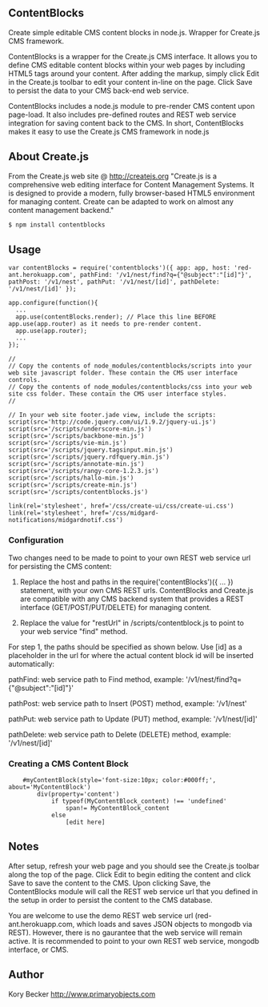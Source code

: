 ﻿ContentBlocks
--------

Create simple editable CMS content blocks in node.js. Wrapper for Create.js CMS framework.

ContentBlocks is a wrapper for the Create.js CMS interface. It allows you to define CMS editable content blocks within your web pages by including HTML5 tags around your content. After adding the markup, simply click Edit in the Create.js toolbar to edit your content in-line on the page. Click Save to persist the data to your CMS back-end web service.

ContentBlocks includes a node.js module to pre-render CMS content upon page-load. It also includes pre-defined routes and REST web service integration for saving content back to the CMS. In short, ContentBlocks makes it easy to use the Create.js CMS framework in node.js

## About Create.js

From the Create.js web site @ http://createjs.org
"Create.js is a comprehensive web editing interface for Content Management Systems. It is designed to provide a modern, fully browser-based HTML5 environment for managing content. Create can be adapted to work on almost any content management backend."

```bash
$ npm install contentblocks
```

## Usage
```
var contentBlocks = require('contentblocks')({ app: app, host: 'red-ant.herokuapp.com', pathFind: '/v1/nest/find?q={"@subject":"[id]"}', pathPost: '/v1/nest', pathPut: '/v1/nest/[id]', pathDelete: '/v1/nest/[id]' });

app.configure(function(){
  ...
  app.use(contentBlocks.render); // Place this line BEFORE app.use(app.router) as it needs to pre-render content.
  app.use(app.router);
  ...
});

//
// Copy the contents of node_modules/contentblocks/scripts into your web site javascript folder. These contain the CMS user interface controls.
// Copy the contents of node_modules/contentblocks/css into your web site css folder. These contain the CMS user interface styles.
//

// In your web site footer.jade view, include the scripts:
script(src='http://code.jquery.com/ui/1.9.2/jquery-ui.js')
script(src='/scripts/underscore-min.js')
script(src='/scripts/backbone-min.js')
script(src='/scripts/vie-min.js')
script(src='/scripts/jquery.tagsinput.min.js')
script(src='/scripts/jquery.rdfquery.min.js')
script(src='/scripts/annotate-min.js')
script(src='/scripts/rangy-core-1.2.3.js')
script(src='/scripts/hallo-min.js')
script(src='/scripts/create-min.js')
script(src='/scripts/contentblocks.js')

link(rel='stylesheet', href='/css/create-ui/css/create-ui.css')
link(rel='stylesheet', href='/css/midgard-notifications/midgardnotif.css')
```

### Configuration

Two changes need to be made to point to your own REST web service url for persisting the CMS content:

1. Replace the host and paths in the require('contentBlocks')({ ... }) statement, with your own CMS REST urls. ContentBlocks and Create.js are compatible with any CMS backend system that provides a REST interface (GET/POST/PUT/DELETE) for managing content.

2. Replace the value for "restUrl" in /scripts/contentblock.js to point to your web service "find" method.

For step 1, the paths should be specified as shown below. Use [id] as a placeholder in the url for where the actual content block id will be inserted automatically:

pathFind: web service path to Find method, example: '/v1/nest/find?q={"@subject":"[id]"}'

pathPost: web service path to Insert (POST) method, example: '/v1/nest'

pathPut: web service path to Update (PUT) method, example: '/v1/nest/[id]'

pathDelete: web service path to Delete (DELETE) method, example: '/v1/nest/[id]'

### Creating a CMS Content Block
```
	#myContentBlock(style='font-size:10px; color:#000ff;', about='MyContentBlock')
		div(property='content')
			if typeof(MyContentBlock_content) !== 'undefined'
				span!= MyContentBlock_content
			else
				[edit here]
```

## Notes

After setup, refresh your web page and you should see the Create.js toolbar along the top of the page. Click Edit to begin editing the content and click Save to save the content to the CMS. Upon clicking Save, the ContentBlocks module will call the REST web service url that you defined in the setup in order to persist the content to the CMS database.

You are welcome to use the demo REST web service url (red-ant.herokuapp.com, which loads and saves JSON objects to mongodb via REST). However, there is no gaurantee that the web service will remain active. It is recommended to point to your own REST web service, mongodb interface, or CMS.

## Author

Kory Becker
http://www.primaryobjects.com

